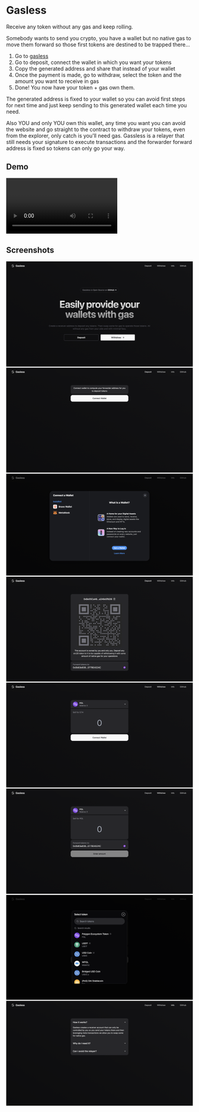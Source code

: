 
# Gasless

Receive any token without any gas and keep rolling.

Somebody wants to send you crypto, you have a wallet but no native gas to move them forward so those first tokens are destined to be trapped there...

1. Go to [gasless](https://gassless-opal.vercel.app)
2. Go to deposit, connect the wallet in which you want your tokens
3. Copy the generated address and share that instead of your wallet
4. Once the payment is made, go to withdraw, select the token and the amount you want to receive in gas
5. Done! You now have your token + gas own them. 

The generated address is fixed to your wallet so you can avoid first steps for next time and just keep sending to this generated wallet each time you need.

Also YOU and only YOU own this wallet, any time you want you can avoid the website and go straight to the contract to withdraw your tokens, even from the explorer, only catch is you'll need gas. Gassless is a relayer that still needs your signature to execute transactions and the forwarder forward address is fixed so tokens can only go your way.


## Demo

<video controls>
  <source src="./assets/demo.mp4" type="video/mp4">
</video>

## Screenshots

![](./assets/landing.png)
![](./assets/deposit-not-connected.png)
![](./assets/deposit-connect-wallet.png)
![](./assets/deposit-connected.png)
![](./assets/withdraw-not-connected.png)
![](./assets/withdraw-connected.png)
![](./assets/withdraw-select-token.png)
![](./assets/info.png)


